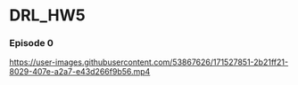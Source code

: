 # DRL_HW5

### Episode 0
https://user-images.githubusercontent.com/53867626/171527851-2b21ff21-8029-407e-a2a7-e43d266f9b56.mp4

